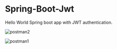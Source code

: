 # Spring-Boot-Jwt

Hello World Spring boot app with JWT authentication.

![postman2](https://user-images.githubusercontent.com/56988960/164903091-16e9b7af-38a1-42c8-a120-15e20646e2dc.png)

![postman1](https://user-images.githubusercontent.com/56988960/164903079-0abdfaf3-9fd0-4cc2-8730-0f024b4c819c.png)
